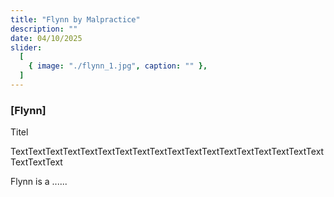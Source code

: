 ```yaml
---
title: "Flynn by Malpractice"
description: ""
date: 04/10/2025
slider:
  [
    { image: "./flynn_1.jpg", caption: "" },
  ]
---
```



### [Flynn]

Titel <br/>

TextTextTextTextTextTextTextTextTextTextTextTextTextTextTextTextTextTextTextTextText

Flynn is a ......
